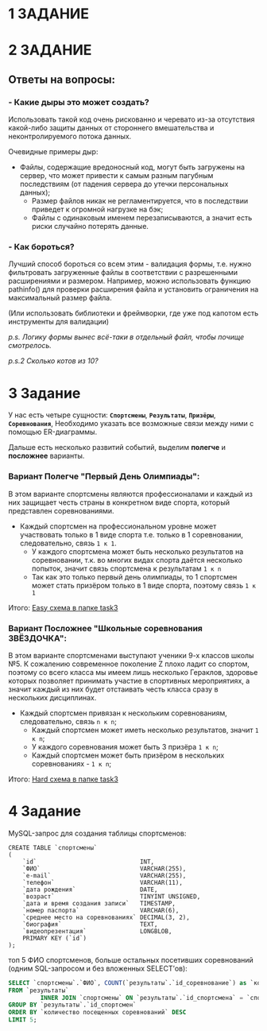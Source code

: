 # 1 ЗАДАНИЕ

# 2 ЗАДАНИЕ

## Ответы на вопросы:

### - Какие дыры это может создать?

Использовать такой код очень рискованно и черевато из-за отсутствия какой-либо защиты данных от стороннего вмешательства
и неконтролируемого потока данных.

Очевидные примеры дыр:

- Файлы, содержащие вредоносный код, могут быть загружены на сервер, что может привести к самым разным пагубным
  последствиям
  (от падения сервера до утечки персональных данных);
    - Размер файлов никак не регламентируется, что в последствии приведет к огромной нагрузке на бэк;
    - Файлы с одинаковым именем перезаписываются, а значит есть риски случайно потерять данные.

### - Как бороться?

Лучший способ бороться со всем этим - валидация формы, т.е.
нужно фильтровать загруженные файлы в соответствии с разрешенными расширениями и размером.
Например, можно использовать функцию pathinfo() для проверки расширения файла
и установить ограничения на максимальный размер файла.

(Или использовать библиотеки и фреймворки, где уже под капотом есть инструменты для валидации)

*p.s. Логику формы вынес всё-таки в отдельный файл, чтобы почище смотрелось.*

*p.s.2 Сколько котов из 10?*

# 3 Задание

У нас есть четыре сущности: **`Спортсмены`**, **`Результаты`**, **`Призёры`**, **`Соревнования`**,
Необходимо указать все возможные связи между ними с помощью ER-диаграммы.

Дальше есть несколько развитий событий, выделим **полегче** и **посложнее** варианты.

### Вариант Полегче "**Первый День Олимпиады**":

В этом варианте спортсмены являются профессионалами и каждый из них защищает честь страны
в конкретном виде спорта, который представлен соревнованиями.

- Каждый спортсмен на профессиональном уровне может участвовать только в 1 виде спорта т.е. только в 1 соревновании,
  следовательно, связь `1 к 1`.
    - У каждого спортсмена может быть несколько результатов на соревновании, т.к. во многих видах спорта даётся
      несколько
      попыток,
      значит связь спортсмена к результатам `1 к n`
    - Так как это только первый день олимпиады, то 1 спортсмен может стать призёром только в 1 виде спорта, поэтому
      связь `1 к 1`

Итого:
[Easy схема в папке task3](task3/easy.drawio.png)

### Вариант Посложнее "Школьные соревнования ЗВЁЗДОЧКА":

В этом варианте спортсменами выступают ученики 9-х классов школы №5.
К сожалению современное поколение Z плохо ладит со спортом, поэтому со всего класса
мы имеем лишь несколько Гераклов, здоровье которых позволяет принимать участие в спортивных мероприятиях,
а значит каждый из них будет отстаивать честь класса сразу в нескольких дисциплинах.

- Каждый спортсмен привязан к нескольким соревнованиям, следовательно, связь `n к n`;
    - Каждый спортсмен может иметь несколько результатов, значит `1 к n`;
    - У каждого соревнования может быть 3 призёра `1 к n`;
    - Каждый спортсмен может быть призёром в нескольких соревнованиях - `1 к n`;

Итого:
[Hard схема в папке task3](task3/hard.drawio.png)

# 4 Задание

MySQL-запрос для создания таблицы спортсменов:

```mysql
CREATE TABLE `спортсмены`
(
    `id`                             INT,
    `ФИО`                            VARCHAR(255),
    `e-mail`                         VARCHAR(255),
    `телефон`                        VARCHAR(11),
    `дата рождения`                  DATE,
    `возраст`                        TINYINT UNSIGNED,
    `дата и время создания записи`   TIMESTAMP,
    `номер паспорта`                 VARCHAR(6),
    `среднее место на соревнованиях` DECIMAL(3, 2),
    `биография`                      TEXT,
    `видеопрезентация`               LONGBLOB,
    PRIMARY KEY (`id`)
);
```

топ 5 ФИО спортсменов, больше остальных посетивших соревнований (одним SQL-запросом и без вложенных SELECT’ов):

```sql
SELECT `спортсмены`.`ФИО`, COUNT(`результаты`.`id_соревнование`) as `количество посещенных соревнований`
FROM `результаты`
         INNER JOIN `спортсмены` ON `результаты`.`id_спортсмена` = `спортсмены`.`id`
GROUP BY `результаты`.`id_спортсмен`
ORDER BY `количество посещенных соревнований` DESC
LIMIT 5;

```
